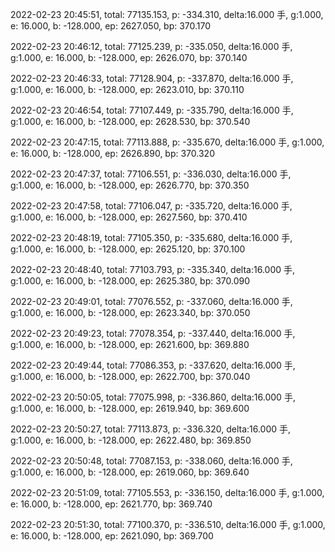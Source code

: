2022-02-23 20:45:51, total: 77135.153, p: -334.310, delta:16.000 手, g:1.000, e: 16.000, b: -128.000, ep: 2627.050, bp: 370.170

2022-02-23 20:46:12, total: 77125.239, p: -335.050, delta:16.000 手, g:1.000, e: 16.000, b: -128.000, ep: 2626.070, bp: 370.140

2022-02-23 20:46:33, total: 77128.904, p: -337.870, delta:16.000 手, g:1.000, e: 16.000, b: -128.000, ep: 2623.010, bp: 370.110

2022-02-23 20:46:54, total: 77107.449, p: -335.790, delta:16.000 手, g:1.000, e: 16.000, b: -128.000, ep: 2628.530, bp: 370.540

2022-02-23 20:47:15, total: 77113.888, p: -335.670, delta:16.000 手, g:1.000, e: 16.000, b: -128.000, ep: 2626.890, bp: 370.320

2022-02-23 20:47:37, total: 77106.551, p: -336.030, delta:16.000 手, g:1.000, e: 16.000, b: -128.000, ep: 2626.770, bp: 370.350

2022-02-23 20:47:58, total: 77106.047, p: -335.720, delta:16.000 手, g:1.000, e: 16.000, b: -128.000, ep: 2627.560, bp: 370.410

2022-02-23 20:48:19, total: 77105.350, p: -335.680, delta:16.000 手, g:1.000, e: 16.000, b: -128.000, ep: 2625.120, bp: 370.100

2022-02-23 20:48:40, total: 77103.793, p: -335.340, delta:16.000 手, g:1.000, e: 16.000, b: -128.000, ep: 2625.380, bp: 370.090

2022-02-23 20:49:01, total: 77076.552, p: -337.060, delta:16.000 手, g:1.000, e: 16.000, b: -128.000, ep: 2623.340, bp: 370.050

2022-02-23 20:49:23, total: 77078.354, p: -337.440, delta:16.000 手, g:1.000, e: 16.000, b: -128.000, ep: 2621.600, bp: 369.880

2022-02-23 20:49:44, total: 77086.353, p: -337.620, delta:16.000 手, g:1.000, e: 16.000, b: -128.000, ep: 2622.700, bp: 370.040

2022-02-23 20:50:05, total: 77075.998, p: -336.860, delta:16.000 手, g:1.000, e: 16.000, b: -128.000, ep: 2619.940, bp: 369.600

2022-02-23 20:50:27, total: 77113.873, p: -336.320, delta:16.000 手, g:1.000, e: 16.000, b: -128.000, ep: 2622.480, bp: 369.850

2022-02-23 20:50:48, total: 77087.153, p: -338.060, delta:16.000 手, g:1.000, e: 16.000, b: -128.000, ep: 2619.060, bp: 369.640

2022-02-23 20:51:09, total: 77105.553, p: -336.150, delta:16.000 手, g:1.000, e: 16.000, b: -128.000, ep: 2621.770, bp: 369.740

2022-02-23 20:51:30, total: 77100.370, p: -336.510, delta:16.000 手, g:1.000, e: 16.000, b: -128.000, ep: 2621.090, bp: 369.700